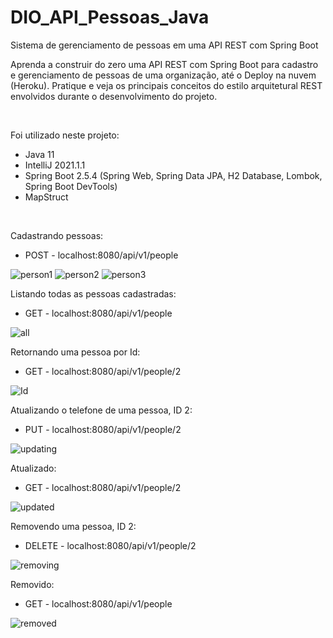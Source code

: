 # DIO_API_Pessoas_Java

Sistema de gerenciamento de pessoas em uma API REST com Spring Boot

Aprenda a construir do zero uma API REST com Spring Boot para cadastro e gerenciamento de pessoas de uma organização, até o Deploy na nuvem (Heroku). Pratique e veja os principais conceitos do estilo arquitetural REST envolvidos durante o desenvolvimento do projeto.

&nbsp;

Foi utilizado neste projeto:

- Java 11
- IntelliJ 2021.1.1
- Spring Boot 2.5.4 (Spring Web, Spring Data JPA, H2 Database, Lombok, Spring Boot DevTools)
- MapStruct

&nbsp;

Cadastrando pessoas:
- POST - localhost:8080/api/v1/people

![person1](https://github.com/gusBernardi/DIO_API_Pessoas_Java/blob/main/images/person1.png)
![person2](https://github.com/gusBernardi/DIO_API_Pessoas_Java/blob/main/images/person2.png)
![person3](https://github.com/gusBernardi/DIO_API_Pessoas_Java/blob/main/images/person3.png)

Listando todas as pessoas cadastradas:
- GET - localhost:8080/api/v1/people

![all](https://github.com/gusBernardi/DIO_API_Pessoas_Java/blob/main/images/getAll.png)

Retornando uma pessoa por Id:
- GET - localhost:8080/api/v1/people/2

![Id](https://github.com/gusBernardi/DIO_API_Pessoas_Java/blob/main/images/getById.png)

Atualizando o telefone de uma pessoa, ID 2:
- PUT - localhost:8080/api/v1/people/2

![updating](https://github.com/gusBernardi/DIO_API_Pessoas_Java/blob/main/images/updateById.png)

Atualizado:
- GET - localhost:8080/api/v1/people/2

![updated](https://github.com/gusBernardi/DIO_API_Pessoas_Java/blob/main/images/updateById.png)

Removendo uma pessoa, ID 2:
- DELETE - localhost:8080/api/v1/people/2

![removing](https://github.com/gusBernardi/DIO_API_Pessoas_Java/blob/main/images/removeById.png)

Removido:
- GET - localhost:8080/api/v1/people

![removed](https://github.com/gusBernardi/DIO_API_Pessoas_Java/blob/main/images/person2_Removed.png)
